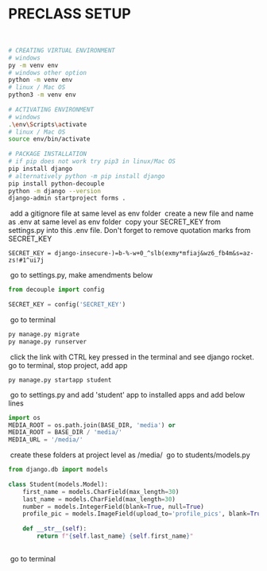 # PRECLASS SETUP
​
```bash
# CREATING VIRTUAL ENVIRONMENT
# windows
py -m venv env
# windows other option
python -m venv env
# linux / Mac OS
python3 -m venv env
​
# ACTIVATING ENVIRONMENT
# windows
.\env\Scripts\activate
# linux / Mac OS
source env/bin/activate
​
# PACKAGE INSTALLATION
# if pip does not work try pip3 in linux/Mac OS
pip install django
# alternatively python -m pip install django
pip install python-decouple
python -m django --version
django-admin startproject forms .
```
​
add a gitignore file at same level as env folder
​
create a new file and name as .env at same level as env folder
​
copy your SECRET_KEY from settings.py into this .env file. Don't forget to remove quotation marks from SECRET_KEY
​
```
SECRET_KEY = django-insecure-)=b-%-w+0_^slb(exmy*mfiaj&wz6_fb4m&s=az-zs!#1^ui7j
```
​
go to settings.py, make amendments below
​
```python
from decouple import config
​
SECRET_KEY = config('SECRET_KEY')
```
​
go to terminal
​
```bash
py manage.py migrate
py manage.py runserver
```
​
click the link with CTRL key pressed in the terminal and see django rocket.
​
go to terminal, stop project, add app
​
```
py manage.py startapp student
```
​
go to settings.py and add 'student' app to installed apps and add below lines
​
```python
import os
MEDIA_ROOT = os.path.join(BASE_DIR, 'media') or
MEDIA_ROOT = BASE_DIR / 'media/'
MEDIA_URL = '/media/'
```
​
create these folders at project level as /media/
​
go to students/models.py
​
```python
from django.db import models
​
class Student(models.Model):
    first_name = models.CharField(max_length=30)
    last_name = models.CharField(max_length=30)
    number = models.IntegerField(blank=True, null=True)
    profile_pic = models.ImageField(upload_to='profile_pics', blank=True)
​
    def __str__(self):
        return f"{self.last_name} {self.first_name}"
​
```
​
go to terminal